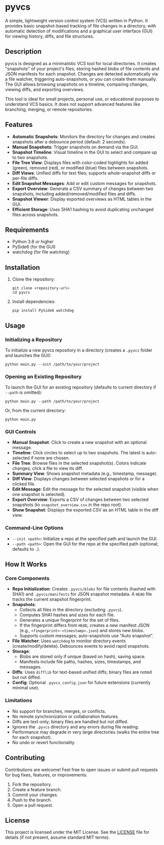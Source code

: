 # pyvcs

A simple, lightweight version control system (VCS) written in Python. It provides basic snapshot-based tracking of file changes in a directory, with automatic detection of modifications and a graphical user interface (GUI) for viewing history, diffs, and file structures.

## Description

pyvcs is designed as a minimalistic VCS tool for local directories. It creates "snapshots" of your project's files, storing hashed blobs of file contents and JSON manifests for each snapshot. Changes are detected automatically via a file watcher, triggering auto-snapshots, or you can create them manually. The GUI allows browsing snapshots on a timeline, comparing changes, viewing diffs, and exporting overviews.

This tool is ideal for small projects, personal use, or educational purposes to understand VCS basics. It does not support advanced features like branching, merging, or remote repositories.

## Features

- **Automatic Snapshots**: Monitors the directory for changes and creates snapshots after a debounce period (default: 2 seconds).
- **Manual Snapshots**: Trigger snapshots on demand via the GUI.
- **Snapshot Timeline**: Visual timeline in the GUI to select and compare up to two snapshots.
- **File Tree View**: Displays files with color-coded highlights for added (green), removed (red), or modified (blue) files between snapshots.
- **Diff Views**: Unified diffs for text files; supports whole-snapshot diffs or per-file diffs.
- **Edit Snapshot Messages**: Add or edit custom messages for snapshots.
- **Export Overview**: Generate a CSV summary of changes between two snapshots, including added/removed/modified files and diffs.
- **Snapshot Viewer**: Display exported overviews as HTML tables in the GUI.
- **Efficient Storage**: Uses SHA1 hashing to avoid duplicating unchanged files across snapshots.

## Requirements

- Python 3.8 or higher
- PySide6 (for the GUI)
- watchdog (for file watching)

## Installation

1. Clone the repository:
   ```
   git clone <repository-url>
   cd pyvcs
   ```

2. Install dependencies:
   ```
   pip install PySide6 watchdog
   ```

## Usage

### Initializing a Repository

To initialize a new pyvcs repository in a directory (creates a `.pyvcs` folder and launches the GUI):
```
python main.py --init /path/to/your/project
```

### Opening an Existing Repository

To launch the GUI for an existing repository (defaults to current directory if `--path` is omitted):
```
python main.py --path /path/to/your/project
```

Or, from the current directory:
```
python main.py
```

### GUI Controls

- **Manual Snapshot**: Click to create a new snapshot with an optional message.
- **Timeline**: Click circles to select up to two snapshots. The latest is auto-selected if none are chosen.
- **File Tree**: Browse files in the selected snapshot(s). Colors indicate changes; click a file to view its diff.
- **Summary View**: Shows snapshot metadata (e.g., timestamp, message).
- **Diff View**: Displays changes between selected snapshots or for a clicked file.
- **Edit Message**: Edit the message for the selected snapshot (visible when one snapshot is selected).
- **Export Overview**: Exports a CSV of changes between two selected snapshots (to `snapshot_overview.csv` in the repo root).
- **Show Snapshot**: Displays the exported CSV as an HTML table in the diff view.

### Command-Line Options

- `--init <path>`: Initialize a repo at the specified path and launch the GUI.
- `--path <path>`: Open the GUI for the repo at the specified path (optional; defaults to `.`).

## How It Works

### Core Components

- **Repo Initialization**: Creates `.pyvcs/blobs` for file contents (hashed with SHA1) and `.pyvcs/manifests` for JSON snapshot metadata. A `HEAD` file tracks the current snapshot fingerprint.
- **Snapshots**: 
  - Collects all files in the directory (excluding `.pyvcs`).
  - Computes SHA1 hashes and sizes for each file.
  - Generates a unique fingerprint for the set of files.
  - If the fingerprint differs from `HEAD`, creates a new manifest JSON (e.g., `<fingerprint>-<timestamp>.json`) and stores new blobs.
  - Supports custom messages; auto-snapshots use "Auto snapshot".
- **File Watcher**: Uses `watchdog` to monitor directory events (create/modify/delete). Debounces events to avoid rapid snapshots.
- **Storage**:
  - Blobs are stored only if unique (based on hash), saving space.
  - Manifests include file paths, hashes, sizes, timestamps, and messages.
- **Diffs**: Uses `difflib` for text-based unified diffs; binary files are noted but not diffed.
- **Config**: Optional `.pyvcs_config.json` for future extensions (currently minimal use).

### Limitations

- No support for branches, merges, or conflicts.
- No remote synchronization or collaboration features.
- Diffs are text-only; binary files are handled but not diffed.
- Ignores the `.pyvcs` directory and any errors during file reading.
- Performance may degrade in very large directories (walks the entire tree for each snapshot).
- No undo or revert functionality.

## Contributing

Contributions are welcome! Feel free to open issues or submit pull requests for bug fixes, features, or improvements.

1. Fork the repository.
2. Create a feature branch.
3. Commit your changes.
4. Push to the branch.
5. Open a pull request.

## License

This project is licensed under the MIT License. See the [LICENSE](LICENSE) file for details (if not present, assume standard MIT terms).
